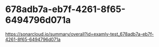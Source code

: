 # 678adb7a-eb7f-4261-8f65-6494796d071a
https://sonarcloud.io/summary/overall?id=examly-test_678adb7a-eb7f-4261-8f65-6494796d071a
